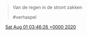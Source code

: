> Van de regen in de stront zakken  
>   
> \#verhaspel

<img src="../../media/tweet.ico" width="12" /> [Sat Aug 01 03:46:26 +0000 2020](https://twitter.com/DromerDenker/status/1289407111282085888)
